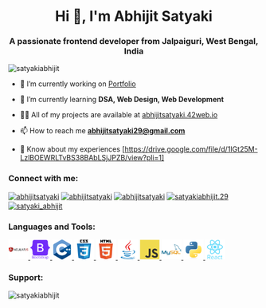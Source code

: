 <h1 align="center">Hi 👋, I'm Abhijit Satyaki</h1>
<h3 align="center">A passionate frontend developer from Jalpaiguri, West Bengal, India</h3>

<p align="left"> <img src="https://komarev.com/ghpvc/?username=satyakiabhijit&label=Profile%20views&color=0e75b6&style=flat" alt="satyakiabhijit" /> </p>

- 🔭 I’m currently working on [Portfolio](https://satyakiabhijit.github.io/Portfolio/)

- 🌱 I’m currently learning **DSA, Web Design, Web Development**

- 👨‍💻 All of my projects are available at [abhijitsatyaki.42web.io](abhijitsatyaki.42web.io)

- 📫 How to reach me **abhijitsatyaki29@gmail.com**

- 📄 Know about my experiences [https://drive.google.com/file/d/1IGt25M-LzlBOEWRLTvBS38BAbLSjJPZB/view?pli=1]

<h3 align="left">Connect with me:</h3>
<p align="left">
<a href="https://twitter.com/abhijitsatyaki" target="blank"><img align="center" src="https://raw.githubusercontent.com/rahuldkjain/github-profile-readme-generator/master/src/images/icons/Social/twitter.svg" alt="abhijitsatyaki" height="30" width="40" /></a>
<a href="https://linkedin.com/in/abhijitsatyaki" target="blank"><img align="center" src="https://raw.githubusercontent.com/rahuldkjain/github-profile-readme-generator/master/src/images/icons/Social/linked-in-alt.svg" alt="abhijitsatyaki" height="30" width="40" /></a>
<a href="https://kaggle.com/abhijitsatyaki" target="blank"><img align="center" src="https://raw.githubusercontent.com/rahuldkjain/github-profile-readme-generator/master/src/images/icons/Social/kaggle.svg" alt="abhijitsatyaki" height="30" width="40" /></a>
<a href="https://fb.com/satyakiabhijit.29" target="blank"><img align="center" src="https://raw.githubusercontent.com/rahuldkjain/github-profile-readme-generator/master/src/images/icons/Social/facebook.svg" alt="satyakiabhijit.29" height="30" width="40" /></a>
<a href="https://instagram.com/satyaki_abhijit" target="blank"><img align="center" src="https://raw.githubusercontent.com/rahuldkjain/github-profile-readme-generator/master/src/images/icons/Social/instagram.svg" alt="satyaki_abhijit" height="30" width="40" /></a>
</p>

<h3 align="left">Languages and Tools:</h3>
<p align="left"> <a href="https://angular.io" target="_blank" rel="noreferrer"> <img src="https://raw.githubusercontent.com/devicons/devicon/master/icons/angularjs/angularjs-original-wordmark.svg" alt="angularjs" width="40" height="40"/> </a> <a href="https://getbootstrap.com" target="_blank" rel="noreferrer"> <img src="https://raw.githubusercontent.com/devicons/devicon/master/icons/bootstrap/bootstrap-plain-wordmark.svg" alt="bootstrap" width="40" height="40"/> </a> <a href="https://www.w3schools.com/cpp/" target="_blank" rel="noreferrer"> <img src="https://raw.githubusercontent.com/devicons/devicon/master/icons/cplusplus/cplusplus-original.svg" alt="cplusplus" width="40" height="40"/> </a> <a href="https://www.w3schools.com/css/" target="_blank" rel="noreferrer"> <img src="https://raw.githubusercontent.com/devicons/devicon/master/icons/css3/css3-original-wordmark.svg" alt="css3" width="40" height="40"/> </a> <a href="https://www.w3.org/html/" target="_blank" rel="noreferrer"> <img src="https://raw.githubusercontent.com/devicons/devicon/master/icons/html5/html5-original-wordmark.svg" alt="html5" width="40" height="40"/> </a> <a href="https://www.java.com" target="_blank" rel="noreferrer"> <img src="https://raw.githubusercontent.com/devicons/devicon/master/icons/java/java-original.svg" alt="java" width="40" height="40"/> </a> <a href="https://developer.mozilla.org/en-US/docs/Web/JavaScript" target="_blank" rel="noreferrer"> <img src="https://raw.githubusercontent.com/devicons/devicon/master/icons/javascript/javascript-original.svg" alt="javascript" width="40" height="40"/> </a> <a href="https://www.mysql.com/" target="_blank" rel="noreferrer"> <img src="https://raw.githubusercontent.com/devicons/devicon/master/icons/mysql/mysql-original-wordmark.svg" alt="mysql" width="40" height="40"/> </a> <a href="https://www.python.org" target="_blank" rel="noreferrer"> <img src="https://raw.githubusercontent.com/devicons/devicon/master/icons/python/python-original.svg" alt="python" width="40" height="40"/> </a> <a href="https://reactjs.org/" target="_blank" rel="noreferrer"> <img src="https://raw.githubusercontent.com/devicons/devicon/master/icons/react/react-original-wordmark.svg" alt="react" width="40" height="40"/> </a> </p>

<h3 align="left">Support:</h3>
<p><a href="https://www.buymeacoffee.com/satyakiabhijit"> <img align="left" src="https://cdn.buymeacoffee.com/buttons/v2/default-yellow.png" height="50" width="210" alt="satyakiabhijit" /></a></p><br><br>

